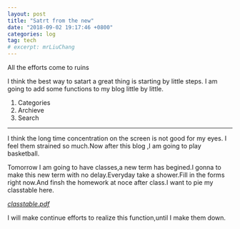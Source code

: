 ```yaml
---
layout: post
title: "Satrt from the new"
date: "2018-09-02 19:17:46 +0800"
categories: log
tag: tech
# excerpt: mrLiuChang
---
```


<p>All the efforts come to ruins</p><!--more-->
<p>I think the best way to satart a great thing is starting by little steps.
I am going to add some functions to my blog little by little.</p>

<ol type="1">
<li> Categories</li>
<li> Archieve</li>
<li> Search</li>
</ol>
<hr>
<p>I think the long time concentration on the screen is not good for my eyes.
I feel them strained so much.Now after this blog ,I am going to play basketball.</p>
<p>Tomorrow I am going to have classes,a new term has begined.I gonna to make this new
term with no delay.Everyday take a shower.Fill in the forms right now.And finsh the homework
at noce after class.I want to pie my classtable here.</p>

_[classtable.pdf][e91ce58c]_

<p>I will make continue efforts to realize this function,until I make them down.</p>

[e91ce58c]: /pdf/classtable.pdf "classtable"
